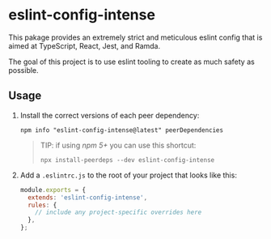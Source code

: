 # eslint-config-intense

This pakage provides an extremely strict and meticulous eslint config that is aimed at TypeScript, React, Jest, and Ramda.

The goal of this project is to use eslint tooling to create as much safety as possible.

## Usage

1. Install the correct versions of each peer dependency:

    ```shell
    npm info "eslint-config-intense@latest" peerDependencies
    ```

    > TIP: if using *npm 5+* you can use this shortcut:
    >
    > ```shell
    > npx install-peerdeps --dev eslint-config-intense
    > ```

2. Add a `.eslintrc.js` to the root of your project that looks like this:
    ```js
    module.exports = {
      extends: 'eslint-config-intense',
      rules: {
        // include any project-specific overrides here
      },
    };

    ```

